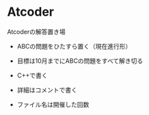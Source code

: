 # Atcoder
Atcoderの解答置き場

+ ABCの問題をひたすら置く（現在進行形）

+ 目標は10月までにABCの問題をすべて解き切る

+ C++で書く

+ 詳細はコメントで書く

+ ファイル名は開催した回数

